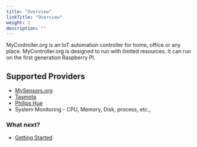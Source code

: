 ```yaml
---
title: "Overview"
linkTitle: "Overview"
weight: 1
description: ""
---
```

MyController.org is an IoT automation controller for home, office or any place. MyController.org is designed to run with limited resources. It can run on the first generation Raspberry PI.

## Supported Providers
* [MySensors.org](https://www.mysensors.org/)
* [Tasmota](https://tasmota.github.io/)
* [Philips Hue](https://www.philips-hue.com/en-in)
* System Monitoring - CPU, Memory, Disk, process, etc.,


### What next?
* [Getting Started](/docs/getting-started/)

